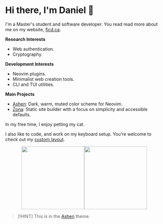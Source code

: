 # Hi there, I'm Daniel 👋

I'm a Master's student and software developer. You read read more about me on my website, [ficd.ca](https://ficd.ca).

**Research Interests**

- Web authentication.
- Cryptography.

**Development Interests**

- Neovim plugins.
- Minimalist web creation tools.
- CLI and TUI utilities.

**Main Projects**

- [Ashen](https://github.com/ficcdaf/ashen.nvim): Dark, warm, muted color scheme for Neovim.
- [Zona](https://github.com/ficcdaf/zona): Static site builder with a focus on simplicity and accessible defaults.

In my free time, I enjoy petting my cat.

I also like to code, and work on my keyboard setup. You're welcome to check out my [custom layout](https://github.com/ficcdaf/zmk-config).

<div style="display: flex; flex-direction: row; justify-content: center;">
    <a href="https://github.com/anuraghazra/github-readme-stats">
      <img height="200" src="https://github-readme-stats-nu-kohl-48.vercel.app/api?username=ficcdaf&card_width=320&show_icons=true&title_color=B14242&text_color=b4b4b4&icon_color=C4693D&border_color=535353&bg_color=121212&rank_icon=github&include_all_commits=true&ring_color=D87C4A" />
    </a>
    <a href="https://github.com/anuraghazra/github-readme-stats">
      <img height="200" src="https://github-readme-stats-nu-kohl-48.vercel.app/api/top-langs/?username=ficcdaf&layout=compact&card_width=320&show_icons=true&title_color=B14242&text_color=b4b4b4&icon_color=C4693D&border_color=535353&bg_color=121212&hide=tex,php,html,css,perl&size_weight=0.7&count_weight=0.3&exclude_repo=urlshort,klsa-site,whiteboard,DUNGEON-MASTER-WEBGL,dark-wood-game,personal-website,github-readme-stats" />
    </a>
</div>

> [!HINT]
> This is in the [Ashen](https://github.com/ficcdaf/ashen.nvim) theme.
